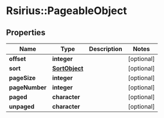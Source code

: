 # Rsirius::PageableObject


## Properties
Name | Type | Description | Notes
------------ | ------------- | ------------- | -------------
**offset** | **integer** |  | [optional] 
**sort** | [**SortObject**](SortObject.md) |  | [optional] 
**pageSize** | **integer** |  | [optional] 
**pageNumber** | **integer** |  | [optional] 
**paged** | **character** |  | [optional] 
**unpaged** | **character** |  | [optional] 



